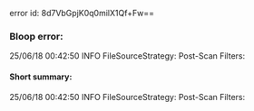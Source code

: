 error id: 8d7VbGpjK0q0milX1Qf+Fw==
### Bloop error:

25/06/18 00:42:50 INFO FileSourceStrategy: Post-Scan Filters:
#### Short summary: 

25/06/18 00:42:50 INFO FileSourceStrategy: Post-Scan Filters: